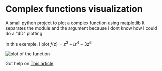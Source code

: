 # Complex functions visualization
A small python project to plot a complex function using matplotlib
It separates the module and the argument because i dont know how I could do a "4D" plotting

In this exemple, I plot $f(z) = z^3 − iz^4 − 3z^6$

![plot of the function]()

Got help on [This article](https://acme.byu.edu/00000179-d4cb-d26e-a37b-fffb57790001/complexfunctions-pdf#:~:text=Begin%20by%20creating%20a%20grid,pcolormesh().)
